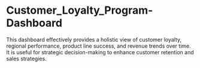 # Customer_Loyalty_Program-Dashboard
This dashboard effectively provides a holistic view of customer loyalty, regional performance, product line success, and revenue trends over time. It is useful for strategic decision-making to enhance customer retention and sales strategies.
